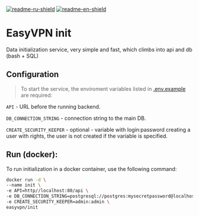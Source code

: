 [![readme-ru-shield]][readme-ru-url]
[![readme-en-shield]][readme-en-url]

[readme-ru-shield]: https://img.shields.io/badge/ru-gray
[readme-ru-url]: README.md
[readme-en-shield]: https://img.shields.io/badge/en-blue
[readme-en-url]: README.en_EN.md

# EasyVPN init
Data initialization service, very simple and fast, which climbs into api and db (bash + SQL)

## Configuration
> To start the service, the enviroment variables listed in [.env.example](./cmd/.env.example) are required:

`API` - URL before the running backend.

`DB_CONNECTION_STRING` - connection string to the main DB.

`CREATE_SECURITY_KEEPER` - optional - variable with login:password creating a user with rights, the user is not created if the variable is specified.

## Run (docker):
To run initialization in a docker container, use the following command:

```sh
docker run -d \
--name init \
-e API=http//localhost:80/api \
-e DB_CONNECTION_STRING=postgresql://postgres:mysecretpassword@localhost:5432 \
-e CREATE_SECURITY_KEEPER=admin:admin \
easyvpn/init
```